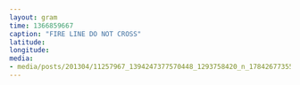 ```yaml
---
layout: gram
time: 1366859667
caption: "FIRE LINE DO NOT CROSS"
latitude: 
longitude: 
media:
- media/posts/201304/11257967_1394247377570448_1293758420_n_17842677355000351.jpg
---
```

